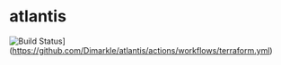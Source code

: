 # atlantis


![Build Status](https://github.com/Dimarkle/atlantis/workflows/Terraform/badge.svg)](https://github.com/Dimarkle/atlantis/actions/workflows/terraform.yml)
